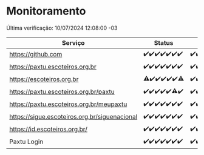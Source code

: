 # Monitoramento

Última verificação: 10/07/2024 12:08:00 -03

|Serviço|Status|Últimas 24h|
|---|---|---|
|https://github.com|<span title="2024-07-03: OK=24">✔️</span><span title="2024-07-04: OK=24">✔️</span><span title="2024-07-05: OK=24">✔️</span><span title="2024-07-06: OK=24">✔️</span><span title="2024-07-07: OK=23">✔️</span><span title="2024-07-08: OK=24">✔️</span><span title="2024-07-09: OK=16">✔️</span>|<span title="09/07/2024 13:08:00 -03 : 200">✔️</span><span title="09/07/2024 14:06:00 -03 : 200">✔️</span><span title="09/07/2024 15:09:00 -03 : 200">✔️</span><span title="09/07/2024 16:04:00 -03 : 200">✔️</span><span title="09/07/2024 17:08:00 -03 : 200">✔️</span><span title="09/07/2024 18:06:00 -03 : 200">✔️</span><span title="09/07/2024 19:08:00 -03 : 200">✔️</span><span title="09/07/2024 20:07:00 -03 : 200">✔️</span><span title="09/07/2024 21:34:00 -03 : 200">✔️</span><span title="09/07/2024 22:56:00 -03 : 200">✔️</span><span title="09/07/2024 23:28:00 -03 : 200">✔️</span><span title="10/07/2024 00:09:00 -03 : 200">✔️</span><span title="10/07/2024 01:10:00 -03 : 200">✔️</span><span title="10/07/2024 02:07:00 -03 : 200">✔️</span><span title="10/07/2024 03:10:00 -03 : 200">✔️</span><span title="10/07/2024 04:07:00 -03 : 200">✔️</span><span title="10/07/2024 05:11:00 -03 : 200">✔️</span><span title="10/07/2024 06:07:00 -03 : 200">✔️</span><span title="10/07/2024 07:07:00 -03 : 200">✔️</span><span title="10/07/2024 08:05:00 -03 : 200">✔️</span><span title="10/07/2024 09:13:00 -03 : 200">✔️</span><span title="10/07/2024 10:11:00 -03 : 200">✔️</span><span title="10/07/2024 11:07:00 -03 : 200">✔️</span><span title="10/07/2024 12:08:00 -03 : 200">✔️</span>|
|https://paxtu.escoteiros.org.br|<span title="2024-07-03: OK=24">✔️</span><span title="2024-07-04: OK=24">✔️</span><span title="2024-07-05: OK=24">✔️</span><span title="2024-07-06: OK=24">✔️</span><span title="2024-07-07: OK=23">✔️</span><span title="2024-07-08: OK=24">✔️</span><span title="2024-07-09: OK=16">✔️</span>|<span title="09/07/2024 13:08:00 -03 : 200">✔️</span><span title="09/07/2024 14:06:00 -03 : 200">✔️</span><span title="09/07/2024 15:09:00 -03 : 200">✔️</span><span title="09/07/2024 16:04:00 -03 : 200">✔️</span><span title="09/07/2024 17:08:00 -03 : 200">✔️</span><span title="09/07/2024 18:06:00 -03 : 200">✔️</span><span title="09/07/2024 19:08:00 -03 : 200">✔️</span><span title="09/07/2024 20:07:00 -03 : 200">✔️</span><span title="09/07/2024 21:34:00 -03 : 200">✔️</span><span title="09/07/2024 22:56:00 -03 : 200">✔️</span><span title="09/07/2024 23:28:00 -03 : 200">✔️</span><span title="10/07/2024 00:09:00 -03 : 200">✔️</span><span title="10/07/2024 01:10:00 -03 : 200">✔️</span><span title="10/07/2024 02:07:00 -03 : 200">✔️</span><span title="10/07/2024 03:10:00 -03 : 200">✔️</span><span title="10/07/2024 04:07:00 -03 : 200">✔️</span><span title="10/07/2024 05:11:00 -03 : 200">✔️</span><span title="10/07/2024 06:07:00 -03 : 200">✔️</span><span title="10/07/2024 07:07:00 -03 : 200">✔️</span><span title="10/07/2024 08:05:00 -03 : 200">✔️</span><span title="10/07/2024 09:13:00 -03 : 200">✔️</span><span title="10/07/2024 10:11:00 -03 : 200">✔️</span><span title="10/07/2024 11:07:00 -03 : 200">✔️</span><span title="10/07/2024 12:08:00 -03 : 200">✔️</span>|
|https://escoteiros.org.br|<span title="2024-07-03: OK=23, Falhas=1">⚠️</span><span title="2024-07-04: OK=24">✔️</span><span title="2024-07-05: OK=24">✔️</span><span title="2024-07-06: OK=24">✔️</span><span title="2024-07-07: OK=23">✔️</span><span title="2024-07-08: OK=24">✔️</span><span title="2024-07-09: OK=15, Falhas=1">⚠️</span>|<span title="09/07/2024 13:08:00 -03 : 200">✔️</span><span title="09/07/2024 14:06:00 -03 : 200">✔️</span><span title="09/07/2024 15:09:00 -03 : 200">✔️</span><span title="09/07/2024 16:04:00 -03 : 200">✔️</span><span title="09/07/2024 17:08:00 -03 : 200">✔️</span><span title="09/07/2024 18:06:00 -03 : 200">✔️</span><span title="09/07/2024 19:08:00 -03 : 200">✔️</span><span title="09/07/2024 20:07:00 -03 : 0">❌</span><span title="09/07/2024 21:34:00 -03 : 200">✔️</span><span title="09/07/2024 22:56:00 -03 : 200">✔️</span><span title="09/07/2024 23:28:00 -03 : 200">✔️</span><span title="10/07/2024 00:09:00 -03 : 200">✔️</span><span title="10/07/2024 01:10:00 -03 : 200">✔️</span><span title="10/07/2024 02:07:00 -03 : 200">✔️</span><span title="10/07/2024 03:10:00 -03 : 200">✔️</span><span title="10/07/2024 04:07:00 -03 : 200">✔️</span><span title="10/07/2024 05:11:00 -03 : 200">✔️</span><span title="10/07/2024 06:07:00 -03 : 200">✔️</span><span title="10/07/2024 07:07:00 -03 : 200">✔️</span><span title="10/07/2024 08:05:00 -03 : 200">✔️</span><span title="10/07/2024 09:13:00 -03 : 200">✔️</span><span title="10/07/2024 10:11:00 -03 : 200">✔️</span><span title="10/07/2024 11:07:00 -03 : 200">✔️</span><span title="10/07/2024 12:08:00 -03 : 200">✔️</span>|
|https://paxtu.escoteiros.org.br/paxtu|<span title="2024-07-03: OK=24">✔️</span><span title="2024-07-04: OK=24">✔️</span><span title="2024-07-05: OK=24">✔️</span><span title="2024-07-06: OK=24">✔️</span><span title="2024-07-07: OK=23">✔️</span><span title="2024-07-08: OK=23, Falhas=1">⚠️</span><span title="2024-07-09: OK=16">✔️</span>|<span title="09/07/2024 13:08:00 -03 : 200">✔️</span><span title="09/07/2024 14:06:00 -03 : 200">✔️</span><span title="09/07/2024 15:09:00 -03 : 200">✔️</span><span title="09/07/2024 16:04:00 -03 : 200">✔️</span><span title="09/07/2024 17:08:00 -03 : 200">✔️</span><span title="09/07/2024 18:06:00 -03 : 200">✔️</span><span title="09/07/2024 19:08:00 -03 : 200">✔️</span><span title="09/07/2024 20:07:00 -03 : 200">✔️</span><span title="09/07/2024 21:34:00 -03 : 200">✔️</span><span title="09/07/2024 22:56:00 -03 : 200">✔️</span><span title="09/07/2024 23:28:00 -03 : 200">✔️</span><span title="10/07/2024 00:09:00 -03 : 200">✔️</span><span title="10/07/2024 01:10:00 -03 : 200">✔️</span><span title="10/07/2024 02:07:00 -03 : 200">✔️</span><span title="10/07/2024 03:10:00 -03 : 200">✔️</span><span title="10/07/2024 04:07:00 -03 : 200">✔️</span><span title="10/07/2024 05:11:00 -03 : 200">✔️</span><span title="10/07/2024 06:07:00 -03 : 200">✔️</span><span title="10/07/2024 07:07:00 -03 : 200">✔️</span><span title="10/07/2024 08:05:00 -03 : 200">✔️</span><span title="10/07/2024 09:13:00 -03 : 200">✔️</span><span title="10/07/2024 10:11:00 -03 : 200">✔️</span><span title="10/07/2024 11:07:00 -03 : 200">✔️</span><span title="10/07/2024 12:08:00 -03 : 200">✔️</span>|
|https://paxtu.escoteiros.org.br/meupaxtu|<span title="2024-07-03: OK=24">✔️</span><span title="2024-07-04: OK=24">✔️</span><span title="2024-07-05: OK=24">✔️</span><span title="2024-07-06: OK=24">✔️</span><span title="2024-07-07: OK=23">✔️</span><span title="2024-07-08: OK=24">✔️</span><span title="2024-07-09: OK=16">✔️</span>|<span title="09/07/2024 13:08:00 -03 : 200">✔️</span><span title="09/07/2024 14:06:00 -03 : 200">✔️</span><span title="09/07/2024 15:09:00 -03 : 200">✔️</span><span title="09/07/2024 16:04:00 -03 : 200">✔️</span><span title="09/07/2024 17:08:00 -03 : 200">✔️</span><span title="09/07/2024 18:06:00 -03 : 200">✔️</span><span title="09/07/2024 19:08:00 -03 : 200">✔️</span><span title="09/07/2024 20:07:00 -03 : 200">✔️</span><span title="09/07/2024 21:34:00 -03 : 200">✔️</span><span title="09/07/2024 22:56:00 -03 : 200">✔️</span><span title="09/07/2024 23:28:00 -03 : 200">✔️</span><span title="10/07/2024 00:09:00 -03 : 200">✔️</span><span title="10/07/2024 01:10:00 -03 : 200">✔️</span><span title="10/07/2024 02:07:00 -03 : 200">✔️</span><span title="10/07/2024 03:10:00 -03 : 200">✔️</span><span title="10/07/2024 04:07:00 -03 : 200">✔️</span><span title="10/07/2024 05:11:00 -03 : 200">✔️</span><span title="10/07/2024 06:07:00 -03 : 200">✔️</span><span title="10/07/2024 07:07:00 -03 : 200">✔️</span><span title="10/07/2024 08:05:00 -03 : 200">✔️</span><span title="10/07/2024 09:13:00 -03 : 200">✔️</span><span title="10/07/2024 10:11:00 -03 : 200">✔️</span><span title="10/07/2024 11:07:00 -03 : 200">✔️</span><span title="10/07/2024 12:08:00 -03 : 200">✔️</span>|
|https://sigue.escoteiros.org.br/siguenacional|<span title="2024-07-03: OK=24">✔️</span><span title="2024-07-04: OK=24">✔️</span><span title="2024-07-05: OK=24">✔️</span><span title="2024-07-06: OK=24">✔️</span><span title="2024-07-07: OK=23">✔️</span><span title="2024-07-08: OK=24">✔️</span><span title="2024-07-09: OK=16">✔️</span>|<span title="09/07/2024 13:08:00 -03 : 200">✔️</span><span title="09/07/2024 14:06:00 -03 : 200">✔️</span><span title="09/07/2024 15:09:00 -03 : 200">✔️</span><span title="09/07/2024 16:04:00 -03 : 200">✔️</span><span title="09/07/2024 17:08:00 -03 : 200">✔️</span><span title="09/07/2024 18:06:00 -03 : 200">✔️</span><span title="09/07/2024 19:08:00 -03 : 200">✔️</span><span title="09/07/2024 20:07:00 -03 : 200">✔️</span><span title="09/07/2024 21:34:00 -03 : 200">✔️</span><span title="09/07/2024 22:56:00 -03 : 200">✔️</span><span title="09/07/2024 23:28:00 -03 : 200">✔️</span><span title="10/07/2024 00:09:00 -03 : 200">✔️</span><span title="10/07/2024 01:10:00 -03 : 200">✔️</span><span title="10/07/2024 02:07:00 -03 : 200">✔️</span><span title="10/07/2024 03:10:00 -03 : 200">✔️</span><span title="10/07/2024 04:07:00 -03 : 200">✔️</span><span title="10/07/2024 05:11:00 -03 : 200">✔️</span><span title="10/07/2024 06:07:00 -03 : 200">✔️</span><span title="10/07/2024 07:07:00 -03 : 200">✔️</span><span title="10/07/2024 08:05:00 -03 : 200">✔️</span><span title="10/07/2024 09:13:00 -03 : 200">✔️</span><span title="10/07/2024 10:11:00 -03 : 200">✔️</span><span title="10/07/2024 11:07:00 -03 : 200">✔️</span><span title="10/07/2024 12:08:00 -03 : 200">✔️</span>|
|https://id.escoteiros.org.br/|<span title="2024-07-03: OK=24">✔️</span><span title="2024-07-04: OK=24">✔️</span><span title="2024-07-05: OK=24">✔️</span><span title="2024-07-06: OK=24">✔️</span><span title="2024-07-07: OK=23">✔️</span><span title="2024-07-08: OK=24">✔️</span><span title="2024-07-09: OK=16">✔️</span>|<span title="09/07/2024 13:08:00 -03 : 200">✔️</span><span title="09/07/2024 14:06:00 -03 : 200">✔️</span><span title="09/07/2024 15:09:00 -03 : 200">✔️</span><span title="09/07/2024 16:04:00 -03 : 200">✔️</span><span title="09/07/2024 17:08:00 -03 : 200">✔️</span><span title="09/07/2024 18:06:00 -03 : 200">✔️</span><span title="09/07/2024 19:08:00 -03 : 200">✔️</span><span title="09/07/2024 20:07:00 -03 : 200">✔️</span><span title="09/07/2024 21:34:00 -03 : 200">✔️</span><span title="09/07/2024 22:56:00 -03 : 200">✔️</span><span title="09/07/2024 23:28:00 -03 : 200">✔️</span><span title="10/07/2024 00:09:00 -03 : 200">✔️</span><span title="10/07/2024 01:10:00 -03 : 200">✔️</span><span title="10/07/2024 02:07:00 -03 : 200">✔️</span><span title="10/07/2024 03:10:00 -03 : 200">✔️</span><span title="10/07/2024 04:07:00 -03 : 200">✔️</span><span title="10/07/2024 05:11:00 -03 : 200">✔️</span><span title="10/07/2024 06:07:00 -03 : 200">✔️</span><span title="10/07/2024 07:07:00 -03 : 200">✔️</span><span title="10/07/2024 08:05:00 -03 : 200">✔️</span><span title="10/07/2024 09:13:00 -03 : 200">✔️</span><span title="10/07/2024 10:11:00 -03 : 200">✔️</span><span title="10/07/2024 11:07:00 -03 : 200">✔️</span><span title="10/07/2024 12:08:00 -03 : 200">✔️</span>|
|Paxtu Login|<span title="2024-07-03: OK=24">✔️</span><span title="2024-07-04: OK=24">✔️</span><span title="2024-07-05: OK=24">✔️</span><span title="2024-07-06: OK=24">✔️</span><span title="2024-07-07: OK=23">✔️</span><span title="2024-07-08: OK=24">✔️</span><span title="2024-07-09: OK=16">✔️</span>|<span title="09/07/2024 13:08:00 -03 : 200">✔️</span><span title="09/07/2024 14:06:00 -03 : 200">✔️</span><span title="09/07/2024 15:09:00 -03 : 200">✔️</span><span title="09/07/2024 16:04:00 -03 : 200">✔️</span><span title="09/07/2024 17:08:00 -03 : 200">✔️</span><span title="09/07/2024 18:06:00 -03 : 200">✔️</span><span title="09/07/2024 19:08:00 -03 : 200">✔️</span><span title="09/07/2024 20:07:00 -03 : 200">✔️</span><span title="09/07/2024 21:34:00 -03 : 200">✔️</span><span title="09/07/2024 22:56:00 -03 : 200">✔️</span><span title="09/07/2024 23:28:00 -03 : 200">✔️</span><span title="10/07/2024 00:09:00 -03 : 200">✔️</span><span title="10/07/2024 01:10:00 -03 : 200">✔️</span><span title="10/07/2024 02:07:00 -03 : 200">✔️</span><span title="10/07/2024 03:10:00 -03 : 200">✔️</span><span title="10/07/2024 04:07:00 -03 : 200">✔️</span><span title="10/07/2024 05:11:00 -03 : 200">✔️</span><span title="10/07/2024 06:07:00 -03 : 200">✔️</span><span title="10/07/2024 07:07:00 -03 : 200">✔️</span><span title="10/07/2024 08:05:00 -03 : 200">✔️</span><span title="10/07/2024 09:13:00 -03 : 200">✔️</span><span title="10/07/2024 10:11:00 -03 : 200">✔️</span><span title="10/07/2024 11:07:00 -03 : 200">✔️</span><span title="10/07/2024 12:08:00 -03 : 200">✔️</span>|
